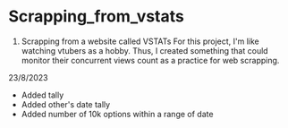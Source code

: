 # Scrapping_from_vstats

1. Scrapping from a website called VSTATs
For this project, I'm like watching vtubers as a hobby. Thus, I created something that could monitor their concurrent views count as a practice for web scrapping.

23/8/2023
- Added tally
- Added other's date tally
- Added number of 10k options within a range of date
